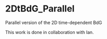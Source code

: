 2DtBdG_Parallel
===============

Parallel version of the 2D time-dependent BdG

This work is done in collaboration with Ian.
